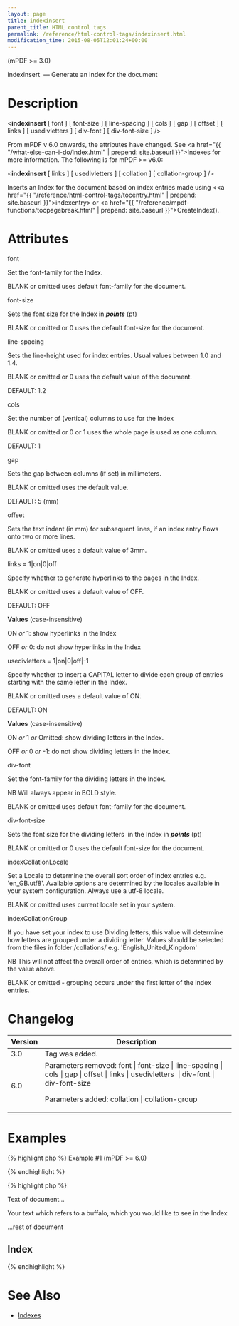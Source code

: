```yaml
---
layout: page
title: indexinsert
parent_title: HTML control tags
permalink: /reference/html-control-tags/indexinsert.html
modification_time: 2015-08-05T12:01:24+00:00
---
```


(mPDF &gt;= 3.0)

indexinsert&nbsp; — Generate an Index for the document

# Description

&lt;<b>indexinsert</b> [ <span class="parameter">font</span> ] [ <span class="parameter">font-size</span> ] [ <span class="parameter">line-spacing</span> ] [ <span class="parameter">cols</span> ] [ <span class="parameter">gap</span> ] [ <span class="parameter">offset</span> ] [ <span class="parameter">links</span> ] [ <span class="parameter">usedivletters</span> ] [ <span class="parameter">div-font</span> ] [ <span class="parameter">div-font-size</span> ] /&gt;

From mPDF v 6.0 onwards, the attributes have changed. See <a href="{{ "/what-else-can-i-do/index.html" | prepend: site.baseurl }}">Indexes</a> for more information. The following is for mPDF &gt;= v6.0:

&lt;<b>indexinsert</b> [ <span class="parameter">links</span> ] [ <span class="parameter">usedivletters</span> ] [ <span class="parameter">collation</span> ] [ <span class="parameter">collation-group</span> ] /&gt;

Inserts an Index for the document based on index entries made using &lt;<a href="{{ "/reference/html-control-tags/tocentry.html" | prepend: site.baseurl }}">indexentry</a>&gt; or <a href="{{ "/reference/mpdf-functions/tocpagebreak.html" | prepend: site.baseurl }}">CreateIndex()</a>.

# Attributes

<span class="parameter">font </span>

Set the font-family for the Index.

<span class="smallblock">BLANK</span>&nbsp;or omitted uses default font-family for the document.

<span class="parameter">font-size</span>

Sets the font size for the Index in <b><i>points</i></b> (pt)

<span class="smallblock">BLANK</span>&nbsp;or omitted or 0 uses the default font-size for the document.

<span class="parameter">line-spacing</span>

Sets the line-height used for index entries. Usual values between 1.0 and 1.4.

<span class="smallblock">BLANK</span>&nbsp;or omitted or 0 uses the default value of the document.

<span class="smallblock">DEFAULT</span>: 1.2

<span class="parameter">cols</span>

Set the number of (vertical) columns to use for the Index

<span class="smallblock">BLANK</span>&nbsp;or omitted or 0 or 1 uses the whole page is used as one column.

<span class="smallblock">DEFAULT</span>: 1

<span class="parameter">gap</span>

Sets the gap between columns (if set) in millimeters.

<span class="smallblock">BLANK</span>&nbsp;or omitted uses the default value.

<span class="smallblock">DEFAULT</span>: 5 (mm)

<span class="parameter">offset</span>

Sets the text indent&nbsp;(in mm) for subsequent&nbsp;lines, if an index entry flows onto&nbsp;two or more lines.

<span class="smallblock">BLANK</span>&nbsp;or omitted uses a default value of 3mm.

<span class="parameter">links </span> = 1|on|0|off

Specify whether to generate hyperlinks to the pages in the Index.

<span class="smallblock">BLANK</span>&nbsp;or omitted uses a default value of OFF.

<span class="smallblock">DEFAULT</span>: OFF

<b>Values</b> (case-insensitive)

ON <i>or</i> 1: show hyperlinks in the Index

OFF <i>or</i> 0: do not show hyperlinks in the Index

<span class="parameter">usedivletters </span>= 1|on|0|off|-1

Specify whether to insert a CAPITAL letter to divide each group of entries starting with the same letter in the Index.

<span class="smallblock">BLANK</span>&nbsp;or omitted uses a default value of ON.

<span class="smallblock">DEFAULT</span>: ON

<b>Values</b> (case-insensitive)

ON <i>or</i> 1 <i>or</i> Omitted: show dividing letters in the Index.

OFF <i>or</i> 0 <i>or</i> -1: do not show dividing letters in the Index.

<span class="parameter">div-font </span>

Set the font-family for the dividing letters in the Index.

NB Will always appear in <span class="smallblock">BOLD</span> style.

<span class="smallblock">BLANK</span>&nbsp;or omitted uses default font-family for the document.

<span class="parameter">div-font-size</span>

Sets the font size for the dividing letters&nbsp; in the Index in <b><i>points</i></b> (pt)

<span class="smallblock">BLANK</span>&nbsp;or omitted or 0 uses the default font-size for the document.

<span class="parameter"><span class="parameter">indexCollationLocale</span> </span>

Set a Locale to determine the overall sort order of index entries e.g. 'en_GB.utf8'. Available options are determined by the locales available in your system configuration. Always use a utf-8 locale.

<span class="smallblock">BLANK</span>&nbsp;or omitted uses current locale set in your system.

<span class="parameter"><span class="parameter">indexCollationGroup</span> </span>

If you have set your index to use Dividing letters, this value will determine how letters are grouped under a dividing letter. Values should be selected from the files in folder <span class="filename">/collations/</span> e.g. 'English_United_Kingdom'

NB This will not affect the overall order of entries, which is determined by the value above.

<span class="smallblock">BLANK</span>&nbsp;or omitted - grouping occurs under the first letter of the index entries.

# Changelog

<table class="table"> <thead>
<tr> <th>Version</th><th>Description</th> </tr>
</thead> <tbody>
<tr>
<td>3.0</td>
<td>Tag was added.</td>
</tr>
<tr>
<td>6.0</td>
<td>Parameters removed: <span class="parameter">font</span> | <span class="parameter">font-size</span> | <span class="parameter">line-spacing</span> | <span class="parameter">cols</span> | <span class="parameter">gap</span> | <span class="parameter">offset</span> | <span class="parameter">links </span>| <span class="parameter">usedivletters</span>&nbsp;<span class="parameter"> </span>| <span class="parameter">div-font</span><span class="parameter">&nbsp;<span class="parameter"></span>| div-font-size</span>

Parameters added: <span class="parameter">collation</span> | <span class="parameter">collation-group</span></td>
</tr>
</tbody> </table>

# Examples

{% highlight php %}
Example #1 (mPDF >= 6.0)

{% endhighlight %}

{% highlight php %}
<html>

Text of document...

<indexentry content="Buffalo" />Your text which refers to a buffalo, which you would like to see in the Index

...rest of document

<pagebreak />

<h2>Index</h2>

<indexinsert usedivletters="on" links="on" collation="en_US.utf8" collation-group="English_United_States"/>

</html>
{% endhighlight %}

# See Also

<ul>
<li class="manual_boxlist"><a href="{{ "/what-else-can-i-do/index.html" | prepend: site.baseurl }}">Indexes</a></li>
</ul>
